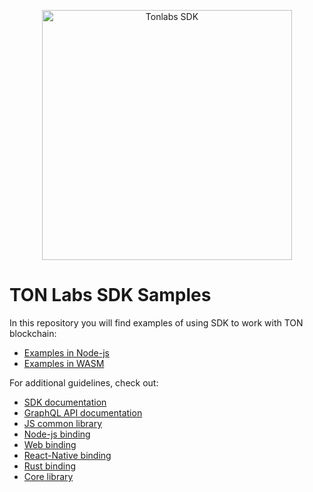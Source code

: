 <p align="center">
    <a href="docs.ton.dev" target="_blank">
        <img src="https://s3.eu-central-1.amazonaws.com/ton.binaries-ws/logo.png" width="400" alt="Tonlabs SDK" />
    </a>
</p>

# TON Labs SDK Samples
In this repository you will find examples of using SDK to work with TON blockchain:

- [Examples in Node-js](https://github.com/tonlabs/sdk-samples/tree/master/node-js)
- [Examples in WASM](https://github.com/tonlabs/sdk-samples/tree/master/web)


For additional guidelines, check out:

* [SDK documentation](https://docs.ton.dev/86757ecb2/p/92b041-overview "SDK documentation")
* [GraphQL API documentation](https://docs.ton.dev/86757ecb2/p/70a850-introduction "SDK GraphQL API documentation")
* [JS common library](http://github.com/tonlabs/ton-client-js "JS common library")
* [Node-js binding](http://github.com/tonlabs/ton-client-node-js "Node-js binding")
* [Web binding](http://github.com/tonlabs/ton-client-web-js "Web binding")
* [React-Native binding](http://github.com/tonlabs/ton-client-react-native-js "React-Native binding")
* [Rust binding](http://github.com/tonlabs/ton-client-rs "Rust binding")
* [Core library](https://github.com/tonlabs/ton-sdk "SDK Core library")
